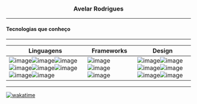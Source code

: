 <h3 align="center">Avelar Rodrigues</h3>

----

<h4>Tecnologias que conheço</h4>

---

|      Linguagens      |      Frameworks      |      Design      |
|---------------------|--------------------|---------------------|
|![image](https://img.shields.io/badge/JavaScript-323330?style=for-the-badge&logo=javascript&logoColor=F7DF1E)![image](https://img.shields.io/badge/C-00599C?style=for-the-badge&logo=c&logoColor=white)![image](https://img.shields.io/badge/CSS3-1572B6?style=for-the-badge&logo=css3&logoColor=white)![image](https://img.shields.io/badge/HTML5-E34F26?style=for-the-badge&logo=html5&logoColor=white)![image](https://img.shields.io/badge/json-5E5C5C?style=for-the-badge&logo=json&logoColor=white)![image](https://img.shields.io/badge/Python-FFD43B?style=for-the-badge&logo=python&logoColor=blue)![image](https://img.shields.io/badge/Ruby-CC342D?style=for-the-badge&logo=ruby&logoColor=white)![image](https://img.shields.io/badge/TypeScript-007ACC?style=for-the-badge&logo=typescript&logoColor=white)|![image](https://img.shields.io/badge/Bootstrap-563D7C?style=for-the-badge&logo=bootstrap&logoColor=white)![image](https://img.shields.io/badge/Django-092E20?style=for-the-badge&logo=django&logoColor=green)![image](https://img.shields.io/badge/Ruby_on_Rails-CC0000?style=for-the-badge&logo=ruby-on-rails&logoColor=white)|![image](https://img.shields.io/badge/Adobe%20Photoshop-31A8FF?style=for-the-badge&logo=Adobe%20Photoshop&logoColor=black)![image](https://img.shields.io/badge/Adobe%20Premiere%20Pro-9999FF?style=for-the-badge&logo=Adobe%20Premiere%20Pro&logoColor=white)![image](https://img.shields.io/badge/Behance-0054F7?style=for-the-badge&logo=behance&logoColor=white)![image](https://img.shields.io/badge/Figma-F24E1E?style=for-the-badge&logo=figma&logoColor=white)![image](https://img.shields.io/badge/Canva-%2300C4CC.svg?&style=for-the-badge&logo=Canva&logoColor=white)![image](https://img.shields.io/badge/Adobe%20Illustrator-FF9A00?style=for-the-badge&logo=adobe%20illustrator&logoColor=white)|

----

<!--wakatime-->
<!--START_SECTION:waka-->
[![wakatime](https://wakatime.com/badge/user/018c2dbd-9df6-4c10-8022-11d7d9da4824.svg)](https://wakatime.com/@018c2dbd-9df6-4c10-8022-11d7d9da4824)
<!--END_SECTION:waka-->
